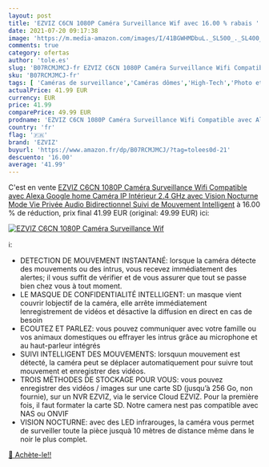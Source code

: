 ```yaml
---
layout: post
title: 'EZVIZ C6CN 1080P Caméra Surveillance Wif avec 16.00 % rabais '
date: 2021-07-20 09:17:38
image: 'https://m.media-amazon.com/images/I/41BGWHMDbuL._SL500_._SL400_.jpg'
comments: true
category: ofertas
author: 'tole.es'
slug: 'B07RCMJMCJ-fr EZVIZ C6CN 1080P Caméra Surveillance Wifi Compatible avec...'
sku: 'B07RCMJMCJ-fr'
tags: [ 'Caméras de surveillance','Caméras dômes','High-Tech','Photo et caméscopes','ezviz', ]
actualPrice: 41.99 EUR
currency: EUR
price: 41.99
comparePrice: 49.99 EUR
prodname: 'EZVIZ C6CN 1080P Caméra Surveillance Wifi Compatible avec Alexa Google home  Caméra IP Intérieur 2.4 GHz avec Vision Nocturne  Mode Vie Privée  Audio Bidirectionnel  Suivi de Mouvement Intelligent'
country: 'fr'
flag: '🇫🇷'
brand: 'EZVIZ'
buyurl: 'https://www.amazon.fr/dp/B07RCMJMCJ/?tag=tolees0d-21'
descuento: '16.00'
average: '41.99'
---
```


C'est en vente [EZVIZ C6CN 1080P Caméra Surveillance Wifi Compatible avec Alexa Google home  Caméra IP Intérieur 2.4 GHz avec Vision Nocturne  Mode Vie Privée  Audio Bidirectionnel  Suivi de Mouvement Intelligent](https://www.amazon.fr/dp/B07RCMJMCJ/?tag=tolees0d-21)  à  16.00 % de réduction, prix final  41.99 EUR (original: 49.99 EUR) ici:

[![EZVIZ C6CN 1080P Caméra Surveillance Wif](https://m.media-amazon.com/images/I/41BGWHMDbuL._SL500_._SL400_.jpg)](https://www.amazon.fr/dp/B07RCMJMCJ/?tag=tolees0d-21)

ℹ️:

- DETECTION DE MOUVEMENT INSTANTANÉ: lorsque la caméra détecte des mouvements ou des intrus, vous recevez immédiatement des alertes; il vous suffit de vérifier et de vous assurer que tout se passe bien chez vous à tout moment.
- LE MASQUE DE CONFIDENTIALITÉ INTELLIGENT: un masque vient couvrir lobjectif de la caméra, elle arrête immédiatement lenregistrement de vidéos et désactive la diffusion en direct en cas de besoin
- ECOUTEZ ET PARLEZ: vous pouvez communiquer avec votre famille ou vos animaux domestiques ou effrayer les intrus grâce au microphone et au haut-parleur intégrés
- SUIVI INTELLIGENT DES MOUVEMENTS: lorsquun mouvement est détecté, la caméra peut se déplacer automatiquement pour suivre tout mouvement et enregistrer des vidéos.
- TROIS MÉTHODES DE STOCKAGE POUR VOUS: vous pouvez enregistrer des vidéos / images sur une carte SD (jusqu’à 256 Go, non fournie), sur un NVR EZVIZ, via le service Cloud EZVIZ. Pour la première fois, il faut formater la carte SD. Notre camera nest pas compatible avec NAS ou ONVIF
- VISION NOCTURNE: avec des LED infrarouges, la caméra vous permet de surveiller toute la pièce jusquà 10 mètres de distance même dans le noir le plus complet.

[🛒 Achète-le!!](https://www.amazon.fr/dp/B07RCMJMCJ/?tag=tolees0d-21)
